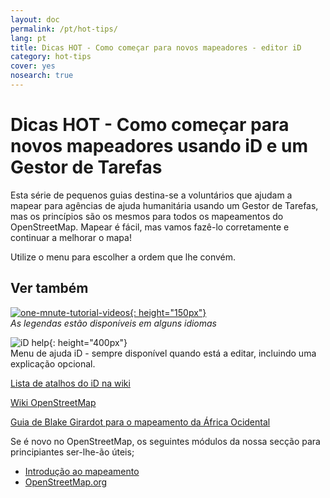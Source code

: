 ```yaml
---
layout: doc
permalink: /pt/hot-tips/
lang: pt
title: Dicas HOT - Como começar para novos mapeadores - editor iD
category: hot-tips
cover: yes
nosearch: true
---
```


Dicas HOT - Como começar para novos mapeadores usando iD e um Gestor de Tarefas
================

Esta série de pequenos guias destina-se a voluntários que ajudam a mapear para agências de ajuda humanitária usando um Gestor de Tarefas, mas os princípios são os mesmos para todos os mapeamentos do OpenStreetMap. Mapear é fácil, mas vamos fazê-lo corretamente e continuar a melhorar o mapa!

Utilize o menu para escolher a ordem que lhe convém.  

Ver também  
---------

[![one-mnute-tutorial-videos]{: height="150px"}](https://www.youtube.com/playlist?list=PLb9506_-6FMHZ3nwn9heri3xjQKrSq1hN "Equipa Humanitária do OpenStreetMap - Vídeos tutoriais de um minuto")  
*As legendas estão disponíveis em alguns idiomas*  

![iD help]{: height="400px"}  
Menu de ajuda iD - sempre disponível quando está a editar, incluindo uma explicação opcional.    
  
[Lista de atalhos do iD na wiki](https://wiki.openstreetmap.org/wiki/ID/Shortcuts)  

[Wiki OpenStreetMap](https://wiki.openstreetmap.org/wiki/Pt:P%C3%A1gina_principal)  

[Guia de Blake Girardot para o mapeamento da África Ocidental](https://wiki.openstreetmap.org/wiki/User:Bgirardot/West_African_HOT_Mapping_Tips)  

Se é novo no OpenStreetMap, os seguintes módulos da nossa secção para principiantes ser-lhe-ão úteis;  

- [Introdução ao mapeamento](/pt/beginner/introduction/)  
- [OpenStreetMap.org](/pt/beginner/start-osm/)



[HOT logo with text]:/images/hot-tips/Hot_logo_with_text.svg
[iD help]:/images/hot-tips/iD-help.png "Menu de ajuda iD - sempre disponível quando está a editar, incluindo um guia opcional."
[one-mnute-tutorial-videos]: /images/hot-tips/one-mnute-tutorial-videos.png "Vídeos tutoriais de um minuto da equipa humanitária do OpenStreetMap"
